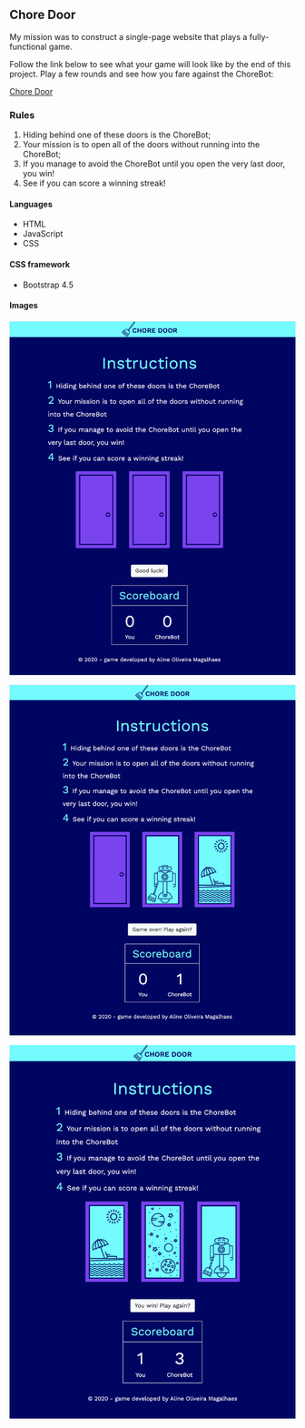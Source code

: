 ## Chore Door

My mission was to construct a single-page website that plays a fully-functional game.

Follow the link below to see what your game will look like by the end of this project. Play a few rounds and see how you fare against the ChoreBot:

[Chore Door](https://s3.amazonaws.com/codecademy-content/projects/chore-door/chore-door-final/index.html)

### Rules

1. Hiding behind one of these doors is the ChoreBot;
2. Your mission is to open all of the doors without running into the ChoreBot;
3. If you manage to avoid the ChoreBot until you open the very last door, you win!
4. See if you can score a winning streak!

#### Languages
 * HTML
 * JavaScript
 * CSS

 #### CSS framework
 * Bootstrap 4.5

 #### Images
![game screenshot](./images/main-game.png)

![round 1](./images/round1.png)

![round 2](./images/round2.png)




